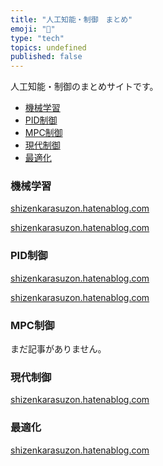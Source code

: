 ```yaml
---
title: "人工知能・制御　まとめ"
emoji: "🤖"
type: "tech"
topics: undefined
published: false
---
```


人工知能・制御のまとめサイトです。

* [機械学習](#機械学習)
* [PID制御](#PID制御)
* [MPC制御](#MPC制御)
* [現代制御](#現代制御)
* [最適化](#最適化)

### 機械学習

[shizenkarasuzon.hatenablog.com](https://shizenkarasuzon.hatenablog.com/entry/2018/08/26/225757)  

[shizenkarasuzon.hatenablog.com](https://shizenkarasuzon.hatenablog.com/entry/2019/01/01/210200)

  
### PID制御

[shizenkarasuzon.hatenablog.com](https://shizenkarasuzon.hatenablog.com/entry/2018/08/27/002812)  
  
[shizenkarasuzon.hatenablog.com](https://shizenkarasuzon.hatenablog.com/entry/2018/11/23/205051)

  
### MPC制御

まだ記事がありません。  
  
### 現代制御

[shizenkarasuzon.hatenablog.com](https://shizenkarasuzon.hatenablog.com/entry/2019/02/23/152304)

  
### 最適化

[shizenkarasuzon.hatenablog.com](https://shizenkarasuzon.hatenablog.com/entry/2018/08/26/180134)